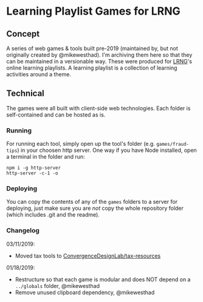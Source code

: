 # Learning Playlist Games for LRNG

## Concept

A series of web games & tools built pre-2019 (maintained by, but not originally created by @mikewesthad). I'm archiving them here so that they can be maintained in a versionable way. These were produced for [LRNG](https://www.lrng.org/)'s online learning playlists. A learning playlist is a collection of learning activities around a theme.

## Technical

The games were all built with client-side web technologies. Each folder is self-contained and can be hosted as is.

### Running

For running each tool, simply open up the tool's folder (e.g. `games/fraud-tips`) in your choosen http server. One way if you have Node installed, open a terminal in the folder and run:

```
npm i -g http-server
http-server -c-1 -o
```

### Deploying

You can copy the contents of any of the `games` folders to a server for deploying, just make sure you are _not_ copy the whole repository folder (which includes .git and the readme).

### Changelog

03/11/2019:

- Moved tax tools to [ConvergenceDesignLab/tax-resources](https://github.com/ConvergenceDesignLab/tax-resources)

01/18/2019:

- Restructure so that each game is modular and does NOT depend on a `../globals` folder, @mikewesthad
- Remove unused clipboard dependency, @mikewesthad
